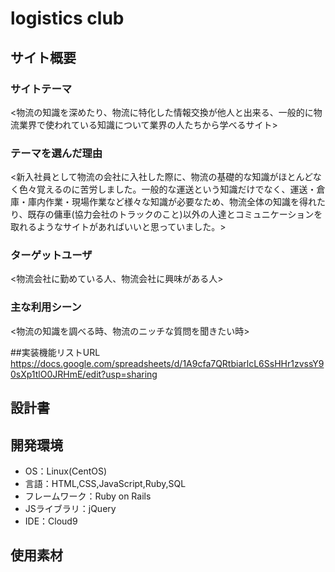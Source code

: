 # logistics club

## サイト概要
### サイトテーマ
<物流の知識を深めたり、物流に特化した情報交換が他人と出来る、一般的に物流業界で使われている知識について業界の人たちから学べるサイト>

### テーマを選んだ理由
<新入社員として物流の会社に入社した際に、物流の基礎的な知識がほとんどなく色々覚えるのに苦労しました。一般的な運送という知識だけでなく、運送・倉庫・庫内作業・現場作業など様々な知識が必要なため、物流全体の知識を得れたり、既存の傭車(協力会社のトラックのこと)以外の人達とコミュニケーションを取れるようなサイトがあればいいと思っていました。>

### ターゲットユーザ
<物流会社に勤めている人、物流会社に興味がある人>

### 主な利用シーン
<物流の知識を調べる時、物流のニッチな質問を聞きたい時>

##実装機能リストURL
https://docs.google.com/spreadsheets/d/1A9cfa7QRtbiarlcL6SsHHr1zvssY90sXp1tlO0JRHmE/edit?usp=sharing

## 設計書


## 開発環境
- OS：Linux(CentOS)
- 言語：HTML,CSS,JavaScript,Ruby,SQL
- フレームワーク：Ruby on Rails
- JSライブラリ：jQuery
- IDE：Cloud9

## 使用素材